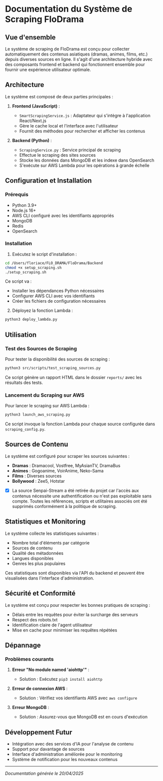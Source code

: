 # Documentation du Système de Scraping FloDrama

## Vue d'ensemble

Le système de scraping de FloDrama est conçu pour collecter automatiquement des contenus asiatiques (dramas, animes, films, etc.) depuis diverses sources en ligne. Il s'agit d'une architecture hybride avec des composants frontend et backend qui fonctionnent ensemble pour fournir une expérience utilisateur optimale.

## Architecture

Le système est composé de deux parties principales :

1. **Frontend (JavaScript)** : 
   - `SmartScrapingService.js` : Adaptateur qui s'intègre à l'application React/Next.js
   - Gère le cache local et l'interface avec l'utilisateur
   - Fournit des méthodes pour rechercher et afficher les contenus

2. **Backend (Python)** : 
   - `ScrapingService.py` : Service principal de scraping
   - Effectue le scraping des sites sources
   - Stocke les données dans MongoDB et les indexe dans OpenSearch
   - S'exécute sur AWS Lambda pour les opérations à grande échelle

## Configuration et Installation

### Prérequis

- Python 3.9+
- Node.js 16+
- AWS CLI configuré avec les identifiants appropriés
- MongoDB
- Redis
- OpenSearch

### Installation

1. Exécutez le script d'installation :

```bash
cd /Users/floriace/FLO_DRAMA/FloDrama/Backend
chmod +x setup_scraping.sh
./setup_scraping.sh
```

Ce script va :
- Installer les dépendances Python nécessaires
- Configurer AWS CLI avec vos identifiants
- Créer les fichiers de configuration nécessaires

2. Déployez la fonction Lambda :

```bash
python3 deploy_lambda.py
```

## Utilisation

### Test des Sources de Scraping

Pour tester la disponibilité des sources de scraping :

```bash
python3 src/scripts/test_scraping_sources.py
```

Ce script génère un rapport HTML dans le dossier `reports/` avec les résultats des tests.

### Lancement du Scraping sur AWS

Pour lancer le scraping sur AWS Lambda :

```bash
python3 launch_aws_scraping.py
```

Ce script invoque la fonction Lambda pour chaque source configurée dans `scraping_config.py`.

## Sources de Contenu

Le système est configuré pour scraper les sources suivantes :

- **Dramas** : Dramacool, Vostfree, MyAsianTV, DramaBus
- **Animes** : Gogoanime, VoirAnime, Neko-Sama
- **Films** : Diverses sources
- **Bollywood** : Zee5, Hotstar

- [x] La source Senpai-Stream a été retirée du projet car l'accès aux contenus nécessite une authentification ou n'est pas exploitable sans compte. Toutes les références, scripts et utilitaires associés ont été supprimés conformément à la politique de scraping.

## Statistiques et Monitoring

Le système collecte les statistiques suivantes :

- Nombre total d'éléments par catégorie
- Sources de contenu
- Qualité des métadonnées
- Langues disponibles
- Genres les plus populaires

Ces statistiques sont disponibles via l'API du backend et peuvent être visualisées dans l'interface d'administration.

## Sécurité et Conformité

Le système est conçu pour respecter les bonnes pratiques de scraping :

- Délais entre les requêtes pour éviter la surcharge des serveurs
- Respect des robots.txt
- Identification claire de l'agent utilisateur
- Mise en cache pour minimiser les requêtes répétées

## Dépannage

### Problèmes courants

1. **Erreur "No module named 'aiohttp'"** :
   - Solution : Exécutez `pip3 install aiohttp`

2. **Erreur de connexion AWS** :
   - Solution : Vérifiez vos identifiants AWS avec `aws configure`

3. **Erreur MongoDB** :
   - Solution : Assurez-vous que MongoDB est en cours d'exécution

## Développement Futur

- Intégration avec des services d'IA pour l'analyse de contenu
- Support pour davantage de sources
- Interface d'administration améliorée pour le monitoring
- Système de notification pour les nouveaux contenus

---

*Documentation générée le 20/04/2025*
